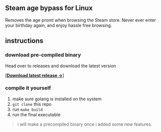 ## Steam age bypass for Linux
Removes the age promt when browsing the Steam store. Never ever enter your birthday again, and enjoy hassle free browsing.

## instructions

### download pre-compiled binary
Head over to releases and download the latest version

[**[Download latest release ->](https://github.com/aamaanaa/Steam-client-age-bypass/releases/download/v0.0.2/steam-age-bypass.elf)**]

### compile it yourself
1. make sure golang is installed on the system
2. `git clone` this repo
3. run `make build`
4. run the final executable

> i will make a precompiled binary once i added some new features.